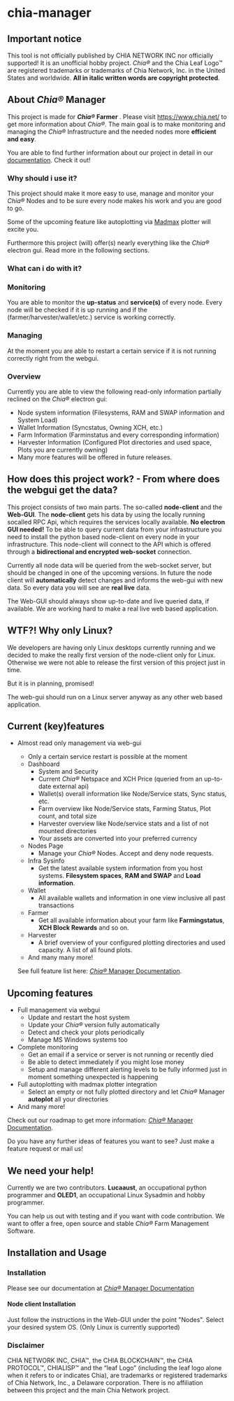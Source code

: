 # chia-manager
## Important notice
This tool is not officially published by CHIA NETWORK INC nor officially supported! It is an unofficial hobby project. _Chia®_ and the Chia Leaf Logo™ are registered trademarks or trademarks of Chia Network, Inc. in the United States and worldwide. **All in italic written words are copyright protected**.

## About _Chia®_ Manager

This project is made for **_Chia®_ Farmer** . Please visit https://www.chia.net/ to get more information about _Chia®_.
The main goal is to make monitoring and managing the  _Chia®_ Infrastructure and the needed nodes more **efficient and easy**.

You are able to find further information about our project in detail in our [documentation](https://docs.chia-manager.org). Check it out!

### Why should i use it?
This project should make it more easy to use, manage and monitor your  _Chia®_ Nodes and to be sure every node makes his work and you are good to go.

Some of the upcoming feature like autoplotting via [Madmax](https://github.com/madMAx43v3r/chia-plotter) plotter will excite you.

Furthermore this project (will) offer(s) nearly everything like the _Chia®_ electron gui.
Read more in the following sections.

### What can i do with it?
### Monitoring
You are able to monitor the **up-status** and **service(s)** of every node.
Every node will be checked if it is up running and if the (farmer/harvester/wallet/etc.) service is working correctly.

### Managing
At the moment you are able to restart a certain service if it is not running correctly right from the webgui.

### Overview
Currently you are able to view the following read-only information partially reclined on the  _Chia®_ electron gui:
- Node system information (Filesystems, RAM and SWAP information and System Load)
- Wallet Information (Syncstatus, Owning XCH, etc.)
- Farm Information (Farminstatus and every corresponding information)
- Harvester Information (Configured Plot directories and used space, Plots you are currently owning)
- Many more features will be offered in future releases.

## How does this project work? - From where does the webgui get the data?
This project consists of two main parts. The so-called **node-client** and the **Web-GUI**.
The **node-client** gets his data by using the locally running socalled RPC Api, which requires the services locally available.
**No electron GUI needed!**
To be able to query current data from your infrastructure you need to install the python based node-client on every node in your infrastructure. This node-client will connect to the API which is offered through a **bidirectional and encrypted web-socket** connection.

Currently all node data will be queried from the web-socket server, but should be changed in one of the upcoming versions.
In future the node client will **automatically** detect changes and informs the web-gui with new data.
So every data you will see are **real live** data.

The Web-GUI should always show up-to-date and live queried data, if available.
We are working hard to make a real live web based application.

## WTF?! Why only Linux?
We developers are having only Linux desktops currently running and we decided to make the really first version of the node-client only for Linux.
Otherwise we were not able to release the first version of this project just in time.

But it is in planning, promised!

The web-gui should run on a Linux server anyway as any other web based application.

## Current (key)features
- Almost read only management via web-gui
  - Only a certain service restart is possible at the moment
  - Dashboard
    - System and Security
    - Current _Chia®_ Netspace and XCH Price (queried from an up-to-date external api)
    - Wallet(s) overall information like Node/Service stats, Sync status, etc.
    - Farm overview like Node/Service stats, Farming Status, Plot count, and total size
    - Harvester overview like Node/service stats and a list of not mounted directories
    - Your assets are converted into your preferred currency
  - Nodes Page
    - Manage your _Chia®_ Nodes. Accept and deny node requests.
  - Infra Sysinfo
    - Get the latest available system information from you host systems. **Filesystem spaces**, **RAM and SWAP** and **Load information**.
  - Wallet
    - All available wallets and information in one view inclusive all past transactions
  - Farmer
    - Get all available information about your farm like **Farmingstatus**, **XCH Block Rewards** and so on.
  - Harvester
    - A brief overview of your configured plotting directories and used capacity. A list of all found plots.
  - And many many more!

  See full feature list here: [_Chia®_ Manager Documentation](https://docs.chia-manager.org/features/features).


## Upcoming features
- Full management via webgui
  - Update and restart the host system
  - Update your _Chia®_ version fully automatically
  - Detect and check your plots periodically
  - Manage MS Windows systems too
- Complete monitoring
  - Get an email if a service or server is not running or recently died
  - Be able to detect immediately if you might lose money
  - Setup and manage different alerting levels to be fully informed just in moment something unexpected is happening
- Full autoplotting with madmax plotter integration
  - Select an empty or not fully plotted directory and let _Chia®_ Manager **autoplot** all your directories
- And many more!

Check out our roadmap to get more information: [_Chia®_ Manager Documentation](https://docs.chia-manager.org/features/roadmap).

Do you have any further ideas of features you want to see? Just make a feature request or mail us!

## We need your help!
Currently we are two contributors. **Lucaaust**, an occupational python programmer and **OLED1**, an occupational Linux Sysadmin and hobby programmer.

You can help us out with testing and if you want with code contribution.
We want to offer a free, open source and stable _Chia®_ Farm Management Software.

## Installation and Usage
### Installation
Please see our documentation at [_Chia®_ Manager Documentation](https://docs.chia-manager.org/administrator-documentation)

#### Node client Installation
Just follow the instructions in the Web-GUI under the point "Nodes".
Select your desired system OS. (Only Linux is currently supported)

### Disclaimer
CHIA NETWORK INC, CHIA™, the CHIA BLOCKCHAIN™, the CHIA PROTOCOL™, CHIALISP™ and the “leaf Logo” (including the leaf logo alone when it refers to or indicates Chia), are trademarks or registered trademarks of Chia Network, Inc., a Delaware corporation. There is no affiliation between this project and the main Chia Network project.
